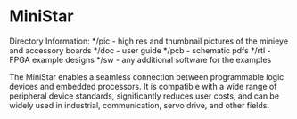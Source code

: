 # MiniStar
Directory Information:
*/pic - high res and thumbnail pictures of the minieye and accessory boards
*/doc - user guide
*/pcb - schematic pdfs
*/rtl - FPGA example designs
*/sw - any additional software for the examples

The MiniStar enables a seamless connection between programmable logic devices and embedded processors. It is compatible with a wide range of peripheral device standards, significantly reduces user costs, and can be widely used in industrial, communication, servo drive, and other fields. 
